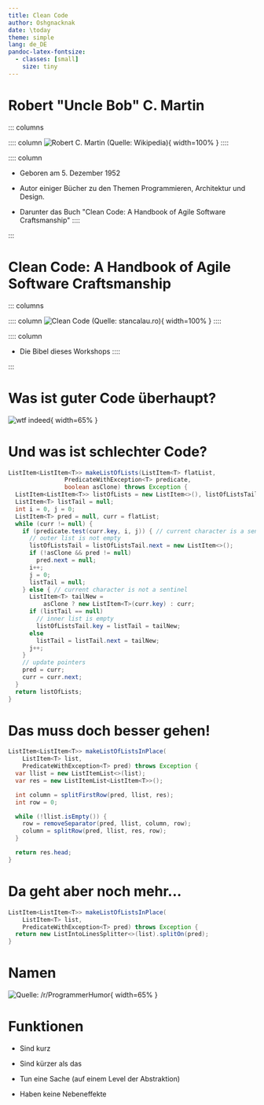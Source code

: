```yaml
---
title: Clean Code
author: Oshgnacknak
date: \today
theme: simple
lang: de_DE
pandoc-latex-fontsize:
  - classes: [small]
    size: tiny
---
```


# Robert "Uncle Bob" C. Martin

::: columns

:::: column
![Robert C. Martin (Quelle: Wikipedia)](./uncle-bob.jpg){ width=100% }
::::

:::: column
- Geboren am 5. Dezember 1952

- Autor einiger Bücher zu den Themen Programmieren, Architektur und Design.

- Darunter das Buch "Clean Code: A Handbook of Agile Software Craftsmanship"
::::

:::

# Clean Code: A Handbook of Agile Software Craftsmanship

::: columns

:::: column
![Clean Code (Quelle: `stancalau.ro`)](./clean-code.jpg){ width=100% }
::::

:::: column
- Die Bibel dieses Workshops
::::

:::

# Was ist guter Code überhaupt?

![wtf indeed](wtfm.jpg){ width=65% }

# Und was ist schlechter Code?

```{.java .small}
ListItem<ListItem<T>> makeListOfLists(ListItem<T> flatList,
                PredicateWithException<T> predicate,
                boolean asClone) throws Exception {
  ListItem<ListItem<T>> listOfLists = new ListItem<>(), listOfListsTail = listOfLists;
  ListItem<T> listTail = null;
  int i = 0, j = 0;
  ListItem<T> pred = null, curr = flatList;
  while (curr != null) {
    if (predicate.test(curr.key, i, j)) { // current character is a sentinel
      // outer list is not empty
      listOfListsTail = listOfListsTail.next = new ListItem<>();
      if (!asClone && pred != null)
        pred.next = null;
      i++;
      j = 0;
      listTail = null;
    } else { // current character is not a sentinel
      ListItem<T> tailNew =
          asClone ? new ListItem<T>(curr.key) : curr;
      if (listTail == null)
        // inner list is empty
        listOfListsTail.key = listTail = tailNew;
      else
        listTail = listTail.next = tailNew;
      j++;
    }
    // update pointers
    pred = curr;
    curr = curr.next;
  }
  return listOfLists;
}
```

# Das muss doch besser gehen!

```{.java .small}
ListItem<ListItem<T>> makeListOfListsInPlace(
    ListItem<T> list,
    PredicateWithException<T> pred) throws Exception {
  var llist = new ListItemList<>(list);
  var res = new ListItemList<ListItem<T>>();

  int column = splitFirstRow(pred, llist, res);
  int row = 0;

  while (!llist.isEmpty()) {
    row = removeSeparator(pred, llist, column, row);
    column = splitRow(pred, llist, res, row);
  }

  return res.head;
}
```

# Da geht aber noch mehr...

```{.java .small}
ListItem<ListItem<T>> makeListOfListsInPlace(
    ListItem<T> list,
    PredicateWithException<T> pred) throws Exception {
  return new ListIntoLinesSplitter<>(list).splitOn(pred);
}
```

# Namen

![Quelle: `/r/ProgrammerHumor`](./oop-names.png){ width=65% }

# Funktionen

- Sind kurz

- Sind kürzer als das

- Tun eine Sache (auf einem Level der Abstraktion)

- Haben keine Nebeneffekte
